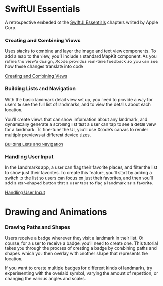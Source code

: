 # SwiftUI Essentials

A retrospective embeded of the [SwiftUI Essentials] chapters writed by Apple Corp.

### Creating and Combining Views

Uses stacks to combine and layer the image and text view components. To add a map to the view, you’ll include a standard MapKit component. As you refine the view’s design, Xcode provides real-time feedback so you can see how those changes translate into code

[Creating and Combining Views]

### Building Lists and Navigation

With the basic landmark detail view set up, you need to provide a way for users to see the full list of landmarks, and to view the details about each location.

You’ll create views that can show information about any landmark, and dynamically generate a scrolling list that a user can tap to see a detail view for a landmark. To fine-tune the UI, you’ll use Xcode’s canvas to render multiple previews at different device sizes.

[Building Lists and Navigation]

### Handling User Input

In the Landmarks app, a user can flag their favorite places, and filter the list to show just their favorites. To create this feature, you’ll start by adding a switch to the list so users can focus on just their favorites, and then you’ll add a star-shaped button that a user taps to flag a landmark as a favorite.

[Handling User Input]

# Drawing and Animations

### Drawing Paths and Shapes

Users receive a badge whenever they visit a landmark in their list. Of course, for a user to receive a badge, you’ll need to create one. This tutorial takes you through the process of creating a badge by combining paths and shapes, which you then overlay with another shape that represents the location.

If you want to create multiple badges for different kinds of landmarks, try experimenting with the overlaid symbol, varying the amount of repetition, or changing the various angles and scales.

[SwiftUI Essentials]: <https://developer.apple.com/tutorials/swiftui>
[Creating and Combining Views]: <https://developer.apple.com/tutorials/swiftui/creating-and-combining-views>
[Building Lists and Navigation]: <https://developer.apple.com/tutorials/swiftui/building-lists-and-navigation>
[Handling User Input]: <https://developer.apple.com/tutorials/swiftui/handling-user-input>
